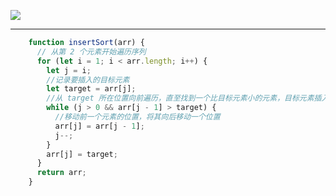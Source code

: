 ![](https://p3-juejin.byteimg.com/tos-cn-i-k3u1fbpfcp/6c73c966c21d4fb4a7cc50f44293d35e~tplv-k3u1fbpfcp-zoom-in-crop-mark:1512:0:0:0.awebp?)

---

```js
    function insertSort(arr) {
      // 从第 2 个元素开始遍历序列
      for (let i = 1; i < arr.length; i++) {
        let j = i;
        //记录要插入的目标元素
        let target = arr[j];
        //从 target 所在位置向前遍历，直至找到一个比目标元素小的元素，目标元素插入到该元素之后的位置
        while (j > 0 && arr[j - 1] > target) {
          //移动前一个元素的位置，将其向后移动一个位置
          arr[j] = arr[j - 1];
          j--;
        }
        arr[j] = target;
      }
      return arr;
    }
```
